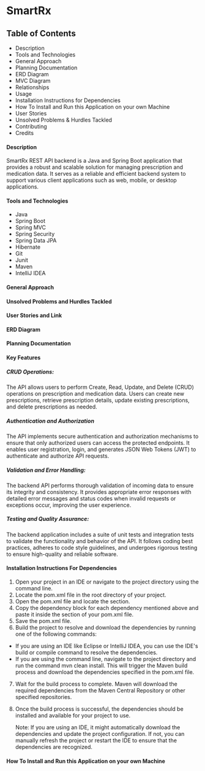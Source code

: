 # SmartRx

## Table of Contents
- Description
- Tools and Technologies
- General Approach
- Planning Documentation
- ERD Diagram
- MVC Diagram
- Relationships
- Usage
- Installation Instructions for Dependencies
- How To Install and Run this Application on your own Machine
- User Stories
- Unsolved Problems & Hurdles Tackled
- Contributing
- Credits


#### Description
SmartRx REST API backend is a Java and Spring Boot application that provides a robust and scalable solution for managing prescription and medication data. It serves as a reliable and efficient backend system to support various client applications such as web, mobile, or desktop applications.
#### Tools and Technologies 
- Java 
- Spring Boot 
- Spring MVC 
- Spring Security 
- Spring Data JPA
- Hibernate 
- Git
- Junit 
- Maven
- IntelliJ IDEA
#### General Approach
#### Unsolved Problems and Hurdles Tackled 
#### User Stories and Link 
#### ERD Diagram 
#### Planning Documentation 

#### Key Features
##### CRUD Operations: 
The API allows users to perform Create, Read, Update, and Delete (CRUD) operations on prescription and medication data. Users can create new prescriptions, retrieve prescription details, update existing prescriptions, and delete prescriptions as needed.

##### Authentication and Authorization
The API implements secure authentication and authorization mechanisms to ensure that only authorized users can access the protected endpoints. It enables user registration, login, and generates JSON Web Tokens (JWT) to authenticate and authorize API requests.

##### Validation and Error Handling:
The backend API performs thorough validation of incoming data to ensure its integrity and consistency. It provides appropriate error responses with detailed error messages and status codes when invalid requests or exceptions occur, improving the user experience.

##### Testing and Quality Assurance:
The backend application includes a suite of unit tests and integration tests to validate the functionality and behavior of the API. It follows coding best practices, adheres to code style guidelines, and undergoes rigorous testing to ensure high-quality and reliable software.
#### Installation Instructions For Dependencies 
1. Open your project in an IDE or navigate to the project directory using the command line.
2. Locate the pom.xml file in the root directory of your project.
3. Open the pom.xml file and locate the <dependencies> section.
4. Copy the dependency block for each dependency mentioned above and paste it inside the <dependencies> section of your pom.xml file.
5. Save the pom.xml file.
6. Build the project to resolve and download the dependencies by running one of the following commands:

- If you are using an IDE like Eclipse or IntelliJ IDEA, you can use the IDE's build or compile command to resolve the dependencies.
- If you are using the command line, navigate to the project directory and run the command mvn clean install. This will trigger the Maven build process and download the dependencies specified in the pom.xml file.
7. Wait for the build process to complete. Maven will download the required dependencies from the Maven Central Repository or other specified repositories.
8. Once the build process is successful, the dependencies should be installed and available for your project to use.

   Note: If you are using an IDE, it might automatically download the dependencies and update the project configuration. If not, you can manually refresh the project or restart the IDE to ensure that the dependencies are recognized.

#### How To Install and Run this Application on your own Machine
